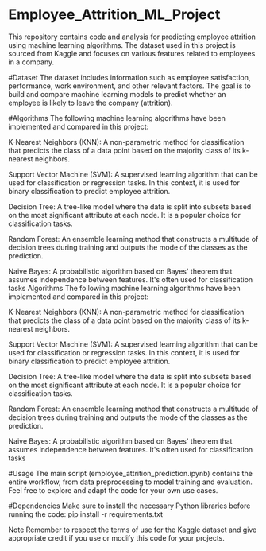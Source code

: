# Employee_Attrition_ML_Project
This repository contains code and analysis for predicting employee attrition using machine learning algorithms. The dataset used in this project is sourced from Kaggle and focuses on various features related to employees in a company.

#Dataset
The dataset includes information such as employee satisfaction, performance, work environment, and other relevant factors. The goal is to build and compare machine learning models to predict whether an employee is likely to leave the company (attrition).

#Algorithms
The following machine learning algorithms have been implemented and compared in this project:

K-Nearest Neighbors (KNN): A non-parametric method for classification that predicts the class of a data point based on the majority class of its k-nearest neighbors.

Support Vector Machine (SVM): A supervised learning algorithm that can be used for classification or regression tasks. In this context, it is used for binary classification to predict employee attrition.

Decision Tree: A tree-like model where the data is split into subsets based on the most significant attribute at each node. It is a popular choice for classification tasks.

Random Forest: An ensemble learning method that constructs a multitude of decision trees during training and outputs the mode of the classes as the prediction.

Naive Bayes: A probabilistic algorithm based on Bayes' theorem that assumes independence between features. It's often used for classification tasks
Algorithms
The following machine learning algorithms have been implemented and compared in this project:

K-Nearest Neighbors (KNN): A non-parametric method for classification that predicts the class of a data point based on the majority class of its k-nearest neighbors.

Support Vector Machine (SVM): A supervised learning algorithm that can be used for classification or regression tasks. In this context, it is used for binary classification to predict employee attrition.

Decision Tree: A tree-like model where the data is split into subsets based on the most significant attribute at each node. It is a popular choice for classification tasks.

Random Forest: An ensemble learning method that constructs a multitude of decision trees during training and outputs the mode of the classes as the prediction.

Naive Bayes: A probabilistic algorithm based on Bayes' theorem that assumes independence between features. It's often used for classification tasks

#Usage
The main script (employee_attrition_prediction.ipynb) contains the entire workflow, from data preprocessing to model training and evaluation. Feel free to explore and adapt the code for your own use cases.

#Dependencies
Make sure to install the necessary Python libraries before running the code:
pip install -r requirements.txt

Note
Remember to respect the terms of use for the Kaggle dataset and give appropriate credit if you use or modify this code for your projects.
